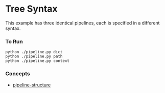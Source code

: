 # Tree Syntax

This example has three identical pipelines, each is specified in a different syntax.

### To Run

    python ./pipeline.py dict
    python ./pipeline.py path
    python ./pipeline.py context

### Concepts

- [pipeline-structure](https://conducto.com/docs/basics/pipeline-structure)
